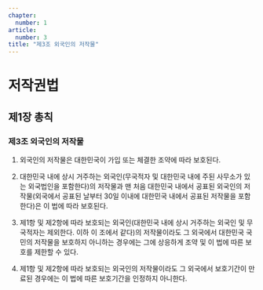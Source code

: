 ```yaml
---
chapter:
  number: 1
article:
  number: 3
title: "제3조 외국인의 저작물"
---
```

# 저작권법

## 제1장 총칙

### 제3조 외국인의 저작물

1. 외국인의 저작물은 대한민국이 가입 또는 체결한 조약에 따라 보호된다.

2. 대한민국 내에 상시 거주하는 외국인(무국적자 및 대한민국 내에 주된 사무소가 있는 외국법인을 포함한다)의 저작물과 맨 처음 대한민국 내에서 공표된 외국인의 저작물(외국에서 공표된 날부터 30일 이내에 대한민국 내에서 공표된 저작물을 포함한다)은 이 법에 따라 보호된다.

3. 제1항 및 제2항에 따라 보호되는 외국인(대한민국 내에 상시 거주하는 외국인 및 무국적자는 제외한다. 이하 이 조에서 같다)의 저작물이라도 그 외국에서 대한민국 국민의 저작물을 보호하지 아니하는 경우에는 그에 상응하게 조약 및 이 법에 따른 보호를 제한할 수 있다.

4. 제1항 및 제2항에 따라 보호되는 외국인의 저작물이라도 그 외국에서 보호기간이 만료된 경우에는 이 법에 따른 보호기간을 인정하지 아니한다.
